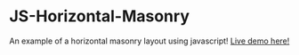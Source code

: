 # JS-Horizontal-Masonry
An example of a horizontal masonry layout using javascript!
[Live demo here!](https://miromanestar.github.io/JS-Horizontal-Masonry/)
